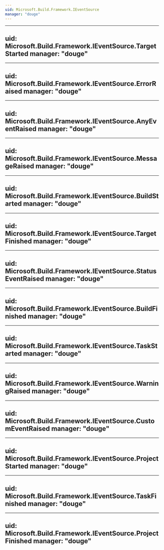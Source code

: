 ```yaml
---
uid: Microsoft.Build.Framework.IEventSource
manager: "douge"
---
```


---
uid: Microsoft.Build.Framework.IEventSource.TargetStarted
manager: "douge"
---

---
uid: Microsoft.Build.Framework.IEventSource.ErrorRaised
manager: "douge"
---

---
uid: Microsoft.Build.Framework.IEventSource.AnyEventRaised
manager: "douge"
---

---
uid: Microsoft.Build.Framework.IEventSource.MessageRaised
manager: "douge"
---

---
uid: Microsoft.Build.Framework.IEventSource.BuildStarted
manager: "douge"
---

---
uid: Microsoft.Build.Framework.IEventSource.TargetFinished
manager: "douge"
---

---
uid: Microsoft.Build.Framework.IEventSource.StatusEventRaised
manager: "douge"
---

---
uid: Microsoft.Build.Framework.IEventSource.BuildFinished
manager: "douge"
---

---
uid: Microsoft.Build.Framework.IEventSource.TaskStarted
manager: "douge"
---

---
uid: Microsoft.Build.Framework.IEventSource.WarningRaised
manager: "douge"
---

---
uid: Microsoft.Build.Framework.IEventSource.CustomEventRaised
manager: "douge"
---

---
uid: Microsoft.Build.Framework.IEventSource.ProjectStarted
manager: "douge"
---

---
uid: Microsoft.Build.Framework.IEventSource.TaskFinished
manager: "douge"
---

---
uid: Microsoft.Build.Framework.IEventSource.ProjectFinished
manager: "douge"
---
